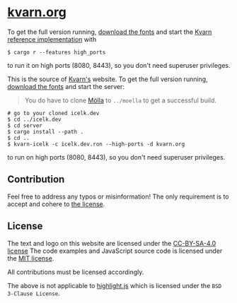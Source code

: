 # [kvarn.org](https://kvarn.org/)

To get the full version running, [download the fonts](download-fonts.sh) and
start the
[Kvarn reference implementation](https://github.com/Icelk/kvarn-reference) with

```shell
$ cargo r --features high_ports
```

to run it on high ports (8080, 8443), so you don't need superuser privileges.

This is the source of [Kvarn's](https://github.com/Icelk/kvarn) website. To get
the full version running, [download the fonts](download-fonts.sh) and start the
server:

> You do have to clone [Mölla](https://github.com/Icelk/moella) to `../moella`
> to get a successful build.

```shell
# go to your cloned icelk.dev
$ cd ../icelk.dev
$ cd server
$ cargo install --path .
$ cd ..
$ kvarn-icelk -c icelk.dev.ron --high-ports -d kvarn.org
```

to run on high ports (8080, 8443), so you don't need superuser privileges.

## Contribution

Feel free to address any typos or misinformation! The only requirement is to
accept and cohere to [the license](#license).

## License

The text and logo on this website are licensed under the
[CC-BY-SA-4.0 license](https://github.com/Icelk/kvarn.org/blob/main/public/text-license.txt)
The code examples and JavaScript source code is licensed under the
[MIT license](https://github.com/Icelk/kvarn.org/blob/main/public/code-license.txt).

All contributions must be licensed accordingly.

The above is not applicable to [highlight.js](highlight.js) which is licensed
under the `BSD 3-Clause License`.
